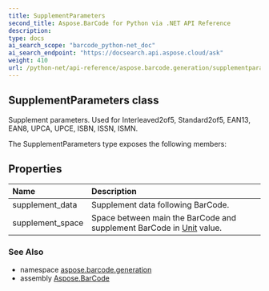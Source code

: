 ```yaml
---
title: SupplementParameters
second_title: Aspose.BarCode for Python via .NET API Reference
description: 
type: docs
ai_search_scope: "barcode_python-net_doc"
ai_search_endpoint: "https://docsearch.api.aspose.cloud/ask"
weight: 410
url: /python-net/api-reference/aspose.barcode.generation/supplementparameters/
---
```


## SupplementParameters class

Supplement parameters. Used for Interleaved2of5, Standard2of5, EAN13, EAN8, UPCA, UPCE, ISBN, ISSN, ISMN.

The SupplementParameters type exposes the following members:
## Properties
| Name | Description |
| :- | :- |
|supplement_data|Supplement data following BarCode.|
|supplement_space|Space between main the BarCode and supplement BarCode in [Unit](/barcode/python-net/api-reference/aspose.barcode.generation/unit/) value.|

### See Also

* namespace [aspose.barcode.generation](/barcode/python-net/api-reference/aspose.barcode.generation/)
* assembly [Aspose.BarCode](/barcode/python-net/api-reference/)


